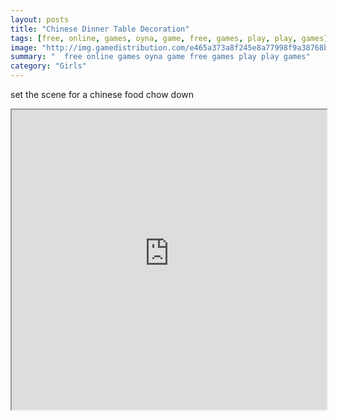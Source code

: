 ```yaml
---
layout: posts
title: "Chinese Dinner Table Decoration"
tags: [free, online, games, oyna, game, free, games, play, play, games]
image: "http://img.gamedistribution.com/e465a373a8f245e8a77998f9a38768b8.jpg"
summary: "  free online games oyna game free games play play games"
category: "Girls"
---
```


set the scene for a chinese food chow down

<iframe width="100%" height="480px;" src="http://flash.gamedistribution.com?game=e465a373a8f245e8a77998f9a38768b8"></iframe>